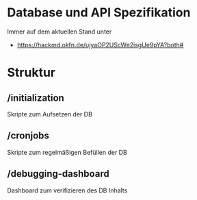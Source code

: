 # Database und API Spezifikation
Immer auf dem aktuellen Stand unter
- https://hackmd.okfn.de/ujyaOP2UScWe2isgUe9pYA?both#

# Struktur

## /initialization
Skripte zum Aufsetzen der DB

## /cronjobs
Skripte zum regelmäßigen Befüllen der DB

## /debugging-dashboard
Dashboard zum verifizieren des DB Inhalts


